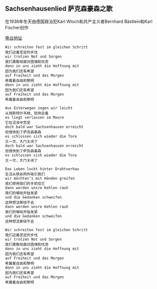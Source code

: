 ## Sachsenhausenlied 萨克森豪森之歌
在1936年冬天由德国政治犯Karl Wloch和共产主义者Bernhard Bästlein和Karl Fischer创作

[电台地址](http://music.163.com/dj?id=1369848085&userid=328877362)

    Wir schreiten fest im gleichen Schritt
    我们迈着坚定的步伐
    wir trotzen Not und Sorgen
    我们勇敢地面对困境和忧虑
    denn in uns zieht die Hoffnung mit
    因为我们还有希望
    auf Freiheit und das Morgen
    希冀着自由和黎明
    denn in uns zieht die Hoffnung mit
    因为我们还有希望
    auf Freiheit und das Morgen
    希冀着自由和黎明

    Aus Esterwegen zogen wir leicht
    从埃斯特尔韦根，轻快走着
    es liegt verlassen im Moore
    它在沼泽中荒芜
    doch bald war Sachsenhausen erreicht
    但很快到了萨克森豪森
    es schlossen sich wieder die Tore
    又一次，大门关闭了
    doch bald war Sachsenhausen erreicht
    但很快到了萨克森豪森
    es schlossen sich wieder die Tore
    又一次，大门关闭了

    Das Leben lockt hinter Drahtverhau
    生活从铁丝网外吸引我们
    wir möchten’s mit Händen greifen
    我们想用我们的手抓住它
    dann werden unsre Kehlen rauh
    我们的喉咙开始发紧
    und die Gedanken schweifen
    这种想法萦绕不去
    dann werden unsre Kehlen rauh
    我们的喉咙开始发紧
    und die Gedanken schweifen
    这种想法萦绕不去

    Wir schreiten fest im gleichen Schritt
    我们迈着坚定的步伐
    wir trotzen Not und Sorgen
    我们勇敢地面对困境和忧虑
    denn in uns zieht die Hoffnung mit
    因为我们还有希望
    auf Freiheit und das Morgen
    希冀着自由和黎明
    denn in uns zieht die Hoffnung mit
    因为我们还有希望
    auf Freiheit und das Morgen
    希冀着自由和黎明
